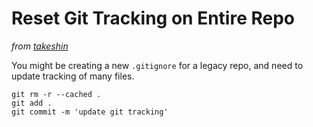 # Reset Git Tracking on Entire Repo

*from [takeshin](http://stackoverflow.com/a/1139797)*

You might be creating a new `.gitignore` for a legacy repo, and need to update tracking of many files.

```git
git rm -r --cached .
git add .
git commit -m 'update git tracking'
```

